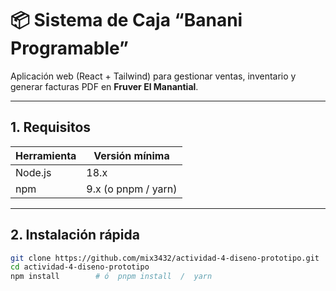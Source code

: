 # 📦 Sistema de Caja “Banani Programable”

Aplicación web (React + Tailwind) para gestionar ventas, inventario y generar facturas PDF en **Fruver El Manantial**.

---

## 1. Requisitos

| Herramienta | Versión mínima |
|-------------|----------------|
| Node.js     | 18.x |
| npm         | 9.x (o pnpm / yarn) |

---

## 2. Instalación rápida

```bash
git clone https://github.com/mix3432/actividad-4-diseno-prototipo.git
cd actividad-4-diseno-prototipo
npm install        # ó  pnpm install  /  yarn
